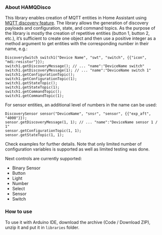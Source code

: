 ### About HAMQDisco

This library enables creation of MQTT entities in Home Assistant using [MQTT discovery feature](https://www.home-assistant.io/integrations/mqtt/#mqtt-discovery). The library allows the generation of discovery payloads and configuration, state, and command topics.
As the purpose of the library is mostly the creation of repetitive entities (button 1, button 2, etc.), it’s sufficient to create one object and then use a positive integer as a method argument to get entities with the corresponding number in their name, e.g.:
```
DiscoverySwitch switch1("Device Name", "swt", "switch", {{"icon", "mdi:resistor"}});
switch1.getDiscoveryMessage(); // ... "name":"DeviceName switch"
switch1.getDiscoveryMessage(1); // ... "name":"DeviceName switch 1"
switch1.getConfigurationTopic();
switch1.getConfigurationTopic(1);
switch1.getStateTopic();
switch1.getStateTopic(1);
switch1.getCommandTopic();
switch1.getCommandTopic(1);
```
For sensor entities, an additional level of numbers in the name can be used:
```
DiscoverySensor sensor("DeviceName", "snsr", "sensor", {{"exp_aft", "4000"}});
sensor.getDiscoveryMessage(1, 1); // ... "name":"DeviceName sensor 1 / 1"
sensor.getConfigurationTopic(1, 1);
sensor.getStateTopic(1, 1);
```

Check examples for further details. Note that only limited number of configuration variables is supported as well as limited testing was done.

Next controls are currently supported:
- Binary Sensor
- Button
- Light
- Number
- Select
- Sensor
- Switch

### How to use

To use it with Arduino IDE, download the archive (Code / Download ZIP), unzip it and put it in `libraries` folder.